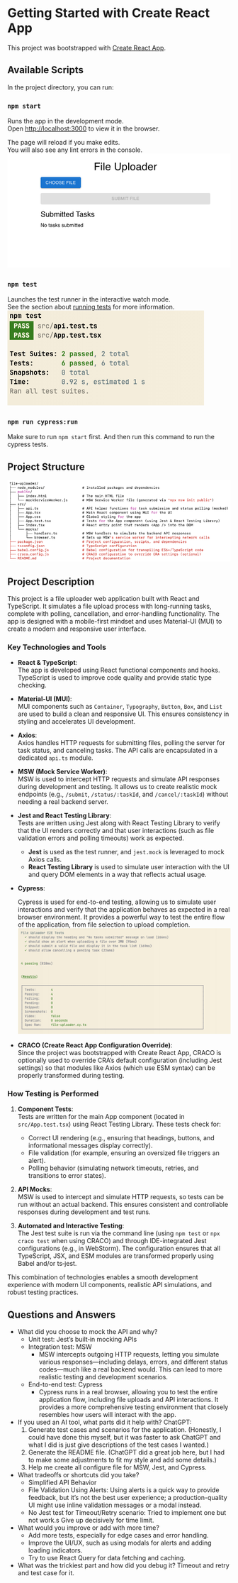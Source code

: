# Getting Started with Create React App

This project was bootstrapped with [Create React App](https://github.com/facebook/create-react-app).

## Available Scripts

In the project directory, you can run:

### `npm start`

Runs the app in the development mode.\
Open [http://localhost:3000](http://localhost:3000) to view it in the browser.

The page will reload if you make edits.\
You will also see any lint errors in the console.
![img_2.png](img_2.png)

### `npm test`

Launches the test runner in the interactive watch mode.\
See the section about [running tests](https://facebook.github.io/create-react-app/docs/running-tests) for more information.
![img_3.png](img_3.png)

### `npm run cypress:run`
Make sure to run `npm start` first. And then run this command to run the cypress tests.

## Project Structure
![img.png](img.png)

## Project Description

This project is a file uploader web application built with React and TypeScript. It simulates a file upload process with long-running tasks, complete with polling, cancellation, and error-handling functionality. The app is designed with a mobile-first mindset and uses Material-UI (MUI) to create a modern and responsive user interface.

### Key Technologies and Tools

- **React & TypeScript**:  
  The app is developed using React functional components and hooks. TypeScript is used to improve code quality and provide static type checking.

- **Material-UI (MUI)**:  
  MUI components such as `Container`, `Typography`, `Button`, `Box`, and `List` are used to build a clean and responsive UI. This ensures consistency in styling and accelerates UI development.

- **Axios**:  
  Axios handles HTTP requests for submitting files, polling the server for task status, and canceling tasks. The API calls are encapsulated in a dedicated `api.ts` module.

- **MSW (Mock Service Worker)**:  
  MSW is used to intercept HTTP requests and simulate API responses during development and testing. It allows us to create realistic mock endpoints (e.g., `/submit`, `/status/:taskId`, and `/cancel/:taskId`) without needing a real backend server.

- **Jest and React Testing Library**:  
  Tests are written using Jest along with React Testing Library to verify that the UI renders correctly and that user interactions (such as file validation errors and polling timeouts) work as expected.
    - **Jest** is used as the test runner, and `jest.mock` is leveraged to mock Axios calls.
    - **React Testing Library** is used to simulate user interaction with the UI and query DOM elements in a way that reflects actual usage.
- **Cypress**:
    
    Cypress is used for end-to-end testing, allowing us to simulate user interactions and verify that the application behaves as expected in a real browser environment. It provides a powerful way to test the entire flow of the application, from file selection to upload completion.
    ![img_1.png](img_1.png)

- **CRACO (Create React App Configuration Override)**:  
  Since the project was bootstrapped with Create React App, CRACO is optionally used to override CRA’s default configuration (including Jest settings) so that modules like Axios (which use ESM syntax) can be properly transformed during testing.

### How Testing is Performed

1. **Component Tests**:  
   Tests are written for the main App component (located in `src/App.test.tsx`) using React Testing Library. These tests check for:
    - Correct UI rendering (e.g., ensuring that headings, buttons, and informational messages display correctly).
    - File validation (for example, ensuring an oversized file triggers an alert).
    - Polling behavior (simulating network timeouts, retries, and transitions to error states).

2. **API Mocks**:  
   MSW is used to intercept and simulate HTTP requests, so tests can be run without an actual backend. This ensures consistent and controllable responses during development and test runs.

3. **Automated and Interactive Testing**:  
   The Jest test suite is run via the command line (using `npm test` or `npx craco test` when using CRACO) and through IDE-integrated Jest configurations (e.g., in WebStorm). The configuration ensures that all TypeScript, JSX, and ESM modules are transformed properly using Babel and/or ts‑jest.

This combination of technologies enables a smooth development experience with modern UI components, realistic API simulations, and robust testing practices.


## Questions and Answers
- What did you choose to mock the API and why?
  * Unit test: Jest’s built‑in mocking APIs
  * Integration test: MSW
    * MSW intercepts outgoing HTTP requests, letting you simulate various responses—including delays, errors, and different status codes—much like a real backend would. This can lead to more realistic testing and development scenarios.
  * End-to-end test: Cypress
    * Cypress runs in a real browser, allowing you to test the entire application flow, including file uploads and API interactions. It provides a more comprehensive testing environment that closely resembles how users will interact with the app.
- If you used an AI tool, what parts did it help with?
  ChatGPT:  
    1. Generate test cases and scenarios for the application. (Honestly, I could have done this myself, but it was faster to ask ChatGPT and what I did is just give descriptions of the test cases I wanted.)
    2. Generate the README file. (ChatGPT did a great job here, but I had to make some adjustments to fit my style and add some details.)
    3. Help me create all configure file for MSW, Jest, and Cypress.
- What tradeoffs or shortcuts did you take?
  - Simplified API Behavior
  - File Validation Using Alerts: 
    Using alerts is a quick way to provide feedback, but it’s not the best user experience; a production-quality UI might use inline validation messages or a modal instead.
  - No Jest test for Timeout/Retry scenario: Tried to implement one but not work.s Give up decisively for time limit.
- What would you improve or add with more time?
    - Add more tests, especially for edge cases and error handling.
    - Improve the UI/UX, such as using modals for alerts and adding loading indicators.
    - Try to use React Query for data fetching and caching.
- What was the trickiest part and how did you debug it?
    Timeout and retry and test case for it.

